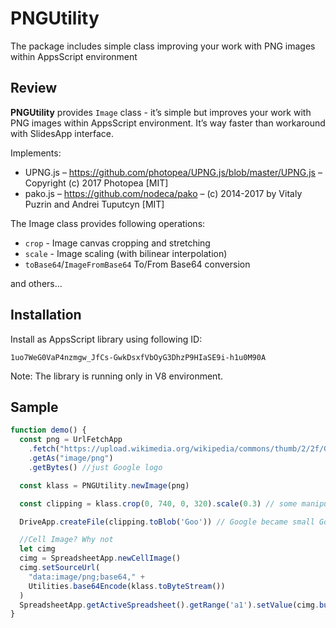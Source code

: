# PNGUtility
The package includes simple class improving your work with PNG images within AppsScript environment

## Review
**PNGUtility** provides `Image` class - it’s simple but improves your work with PNG images within AppsScript environment.
It’s way faster than workaround with SlidesApp interface.

Implements:
* UPNG.js – https://github.com/photopea/UPNG.js/blob/master/UPNG.js – Copyright (c) 2017 Photopea [MIT]
* pako.js – https://github.com/nodeca/pako – (c) 2014-2017 by Vitaly Puzrin and Andrei Tuputcyn [MIT]

The Image class provides following operations:
* `crop` - Image canvas cropping and stretching
* `scale` - Image scaling (with bilinear interpolation)
* `toBase64`/`ImageFromBase64` To/From Base64 conversion

and others...

## Installation
Install as AppsScript library using following ID:
```
1uo7WeG0VaP4nzmgw_JfCs-GwkDsxfVbOyG3DhzP9HIaSE9i-h1u0M90A
```
Note: The library is running only in V8 environment.

## Sample
```js
function demo() {
  const png = UrlFetchApp
    .fetch("https://upload.wikimedia.org/wikipedia/commons/thumb/2/2f/Google_2015_logo.svg/1200px-Google_2015_logo.svg.png")
    .getAs("image/png")
    .getBytes() //just Google logo

  const klass = PNGUtility.newImage(png)

  const clipping = klass.crop(0, 740, 0, 320).scale(0.3) // some manipulations...

  DriveApp.createFile(clipping.toBlob('Goo')) // Google became small Goo immediately

  //Cell Image? Why not
  let cimg
  cimg = SpreadsheetApp.newCellImage()
  cimg.setSourceUrl(
    "data:image/png;base64," +
    Utilities.base64Encode(klass.toByteStream())
  )
  SpreadsheetApp.getActiveSpreadsheet().getRange('a1').setValue(cimg.build())
}
```
